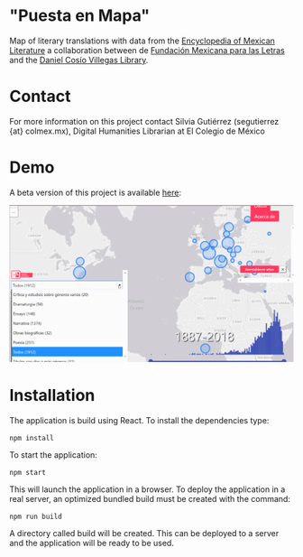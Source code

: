 # "Puesta en Mapa"
Map of literary translations with data from the [Encyclopedia of Mexican Literature](http://elem.mx/) a collaboration between de [Fundación Mexicana para las Letras](http://flm.mx/) and the [Daniel Cosío Villegas Library](https://biblioteca.colmex.mx/).

# Contact
For more information on this project contact Silvia Gutiérrez (segutierrez {at} colmex.mx), Digital Humanities Librarian at El Colegio de México


# Demo

A beta version of this project is available [here](http://www.elem.mx/estgrp/datos/1335):

![alt text](/elem_mapa.gif)

# Installation

The application is build using React. To install the dependencies type:

```
npm install
```

To start the application:

```
npm start
```

This will launch the application in a browser. To deploy the application in a real server, an optimized bundled build must be created with the command:

```
npm run build
```

A directory called build will be created. This can be deployed to a server and the application will be ready to be used.

